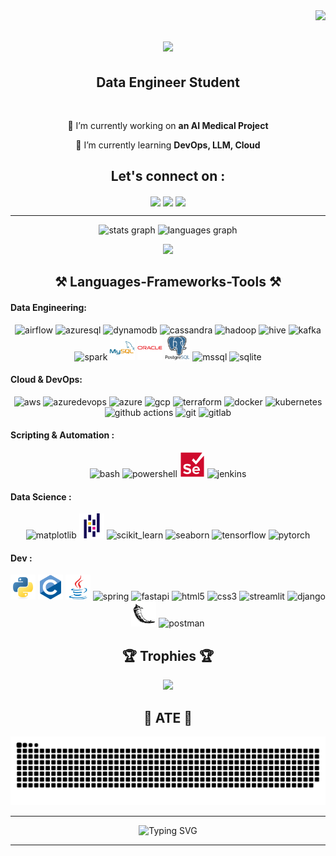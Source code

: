 <img align="right" src="https://visitor-badge.laobi.icu/badge?page_id=salesp07.salesp07" />

<h1 align="center">
    <img src="https://readme-typing-svg.herokuapp.com/?font=Righteous&size=35&center=true&vCenter=true&width=500&height=70&duration=4000&lines=Hey+There!+🤗✨;+I'm+Fatima+Ez-zahra+CHAKIR!;" />
</h1>

<h2 align="center">Data Engineer Student</h2>

<br/>

<div align="center">
 
 🔭 I’m currently working on **an AI Medical Project**
 
 🌱 I’m currently learning **DevOps, LLM, Cloud**

 </div>
 
<h2 align="center">Let's connect on :</h2>

<div align="center">
<a href="https://www.linkedin.com/in/chakir-fatima-ez-zahra/" target="_blank"> <img align="center" src="https://img.shields.io/badge/linkedin-000.svg?style=for-the-badge&logo=linkedin&logoColor=blue"/></a>
<a href="https://www.hackerrank.com/profile/f_zahra" target="_blank"> <img align="center" src="https://img.shields.io/badge/-Hackerrank-000.svg?style=for-the-badge&logo=HackerRank&logoColor=2EC866"/></a>
<a href="https://www.datacamp.com/profile/chakirfez" target="_blank"> <img align="center" src="https://img.shields.io/badge/Datacamp-000?style=for-the-badge&logo=datacamp&logoColor=65FF8F"/></a>
</div>

 <hr/>


<div align="center">
  <img src="https://github-readme-stats.vercel.app/api?username=ZAHIRA201&hide_title=false&hide_rank=false&show_icons=true&include_all_commits=true&count_private=true&disable_animations=false&theme=dracula&locale=en&hide_border=false" height="150" alt="stats graph"  />
    
  <img src="https://github-readme-stats.vercel.app/api/top-langs?username=ZAHIRA201&locale=en&hide_title=false&layout=compact&card_width=320&langs_count=5&theme=dracula&hide_border=false" height="150" alt="languages graph"  />

![](https://github-contributor-stats.vercel.app/api?username=ZAHIRA201&limit=4&theme=aura_dark&combine_all_yearly_contributions=true)
</div>

<h2 align="center">⚒️ Languages-Frameworks-Tools ⚒️</h2>

#### Data Engineering:
<div align="center">
  <img src="https://cdn.jsdelivr.net/gh/devicons/devicon/icons/apacheairflow/apacheairflow-original.svg" height="40" alt="airflow" />
  <img src="https://cdn.jsdelivr.net/gh/devicons/devicon/icons/azuresqldatabase/azuresqldatabase-original.svg" height="40" alt="azuresql" />
  <img src="https://cdn.jsdelivr.net/gh/devicons/devicon/icons/dynamodb/dynamodb-original.svg" height="40" alt="dynamodb" />
  <img src="https://www.vectorlogo.zone/logos/apache_cassandra/apache_cassandra-icon.svg" height="40" alt="cassandra" />
  <img src="https://www.vectorlogo.zone/logos/apache_hadoop/apache_hadoop-icon.svg" height="40" alt="hadoop" />
  <img src="https://www.vectorlogo.zone/logos/apache_hive/apache_hive-icon.svg" height="40" alt="hive" />
  <img src="https://www.vectorlogo.zone/logos/apache_kafka/apache_kafka-icon.svg" height="40" alt="kafka" />
  <img src="https://cdn.jsdelivr.net/gh/devicons/devicon/icons/apachespark/apachespark-original.svg" height="40" alt="spark" />
  <img src="https://raw.githubusercontent.com/devicons/devicon/master/icons/mysql/mysql-original-wordmark.svg" height="40" alt="mysql" />
  <img src="https://raw.githubusercontent.com/devicons/devicon/master/icons/oracle/oracle-original.svg" height="40" alt="oracle" />
  <img src="https://raw.githubusercontent.com/devicons/devicon/master/icons/postgresql/postgresql-original-wordmark.svg" height="40" alt="postgresql" />
  <img src="https://www.svgrepo.com/show/303229/microsoft-sql-server-logo.svg" height="40" alt="mssql" />
  <img src="https://www.vectorlogo.zone/logos/sqlite/sqlite-icon.svg" height="40" alt="sqlite" />
</div>

#### Cloud & DevOps:
<div align="center">
  <img src="https://www.vectorlogo.zone/logos/amazon_aws/amazon_aws-icon.svg" height="40" alt="aws" />
  <img src="https://cdn.jsdelivr.net/gh/devicons/devicon/icons/azuredevops/azuredevops-original.svg" height="40" alt="azuredevops" />
  <img src="https://www.vectorlogo.zone/logos/microsoft_azure/microsoft_azure-icon.svg" height="40" alt="azure" /> 
  <img src="https://www.vectorlogo.zone/logos/google_cloud/google_cloud-icon.svg" height="40" alt="gcp" />
  <img src="https://cdn.jsdelivr.net/gh/devicons/devicon/icons/terraform/terraform-original.svg" height="40" alt="terraform" />
  <img src="https://cdn.jsdelivr.net/gh/devicons/devicon/icons/docker/docker-original-wordmark.svg" height="40" alt="docker" />
  <img src="https://www.vectorlogo.zone/logos/kubernetes/kubernetes-icon.svg" height="40" alt="kubernetes" />
  <img src="https://cdn.jsdelivr.net/gh/devicons/devicon/icons/githubactions/githubactions-original.svg" height="40" alt="github actions" />
  <img src="https://www.vectorlogo.zone/logos/git-scm/git-scm-icon.svg" alt="git" width="40" height="40"/>
  <img src="https://cdn.jsdelivr.net/gh/devicons/devicon/icons/gitlab/gitlab-original.svg" height="40" width="52" alt="gitlab"  />
</div>

#### Scripting & Automation :
<div align="center"> 
<img src="https://www.vectorlogo.zone/logos/gnu_bash/gnu_bash-icon.svg" height="40" alt="bash" /> 
<img src="https://cdn.jsdelivr.net/gh/devicons/devicon/icons/powershell/powershell-original.svg" height="40" alt="powershell" /> 
<img src="https://raw.githubusercontent.com/devicons/devicon/master/icons/selenium/selenium-original.svg" height="40" alt="selenium" /> 
<img src="https://www.vectorlogo.zone/logos/jenkins/jenkins-icon.svg" height="40" alt="jenkins" />  
</div>

#### Data Science :
<div align="center">
  <img src="https://cdn.jsdelivr.net/gh/devicons/devicon/icons/matplotlib/matplotlib-original.svg" height="40" alt="matplotlib" />
  <img src="https://raw.githubusercontent.com/devicons/devicon/2ae2a900d2f041da66e950e4d48052658d850630/icons/pandas/pandas-original.svg" height="40" alt="pandas" />
  <img src="https://upload.wikimedia.org/wikipedia/commons/0/05/Scikit_learn_logo_small.svg" height="40" alt="scikit_learn" />
  <img src="https://seaborn.pydata.org/_images/logo-mark-lightbg.svg" height="40" alt="seaborn" />
  <img src="https://www.vectorlogo.zone/logos/tensorflow/tensorflow-icon.svg" height="40" alt="tensorflow" />
  <img src="https://www.vectorlogo.zone/logos/pytorch/pytorch-icon.svg" height="40" alt="pytorch" />
</div>

#### Dev :
<div align="center">
  <img src="https://raw.githubusercontent.com/devicons/devicon/master/icons/python/python-original.svg" height="40" alt="python" />
  <img src="https://raw.githubusercontent.com/devicons/devicon/master/icons/c/c-original.svg" height="40" alt="c" />
  <img src="https://raw.githubusercontent.com/devicons/devicon/master/icons/java/java-original.svg" height="40" alt="java" />
  <img src="https://www.vectorlogo.zone/logos/springio/springio-icon.svg" height="40" alt="spring" />
  <img src="https://cdn.jsdelivr.net/gh/devicons/devicon/icons/fastapi/fastapi-original.svg" height="40" alt="fastapi" />
  <img src="https://cdn.jsdelivr.net/gh/devicons/devicon/icons/html5/html5-original.svg" height="40" alt="html5" />
  <img src="https://cdn.jsdelivr.net/gh/devicons/devicon/icons/css3/css3-original.svg" height="40" alt="css3" />
  <img src="https://cdn.jsdelivr.net/gh/devicons/devicon/icons/streamlit/streamlit-original.svg" height="40" alt="streamlit" />
  <img src="https://cdn.worldvectorlogo.com/logos/django.svg" height="40" alt="django" />
  <img src="https://raw.githubusercontent.com/devicons/devicon/master/icons/flask/flask-original.svg" height="40" alt="flask" />
  <img src="https://cdn.jsdelivr.net/gh/devicons/devicon/icons/postman/postman-original.svg" height="40" alt="postman" />

<h2 align="center">🏆 Trophies 🏆</h2>

![](https://github-profile-trophy.vercel.app/?username=ZAHIRA201&theme=radical&no-frame=true&no-bg=true&margin-w=4)

<h2 align="center"> 🐍 ATE 🐍</h2>

<picture>
  <source media="(prefers-color-scheme: dark)" srcset="https://raw.githubusercontent.com/ZAHIRA201/ZAHIRA201/output/github-snake-dark.svg" />
  <source media="(prefers-color-scheme: light)" srcset="https://raw.githubusercontent.com/ZAHIRA201/ZAHIRA201/output/github-snake.svg" />
  <img alt="github-snake" src="https://raw.githubusercontent.com/ZAHIRA201/ZAHIRA201/output/github-snake.svg" />
</picture>

<br/>
<hr/>

<p align="center">
  <img src="https://readme-typing-svg.herokuapp.com?font=Arial&weight=700&size=27&duration=4700&pause=700&color=FF69B4&background=FFFFFF00&center=true&vCenter=true&width=450&height=60&lines=Code+with+peace%2C+flow+with+grace+✨" alt="Typing SVG" />
</p>

<hr/>
</div>

<br/>
